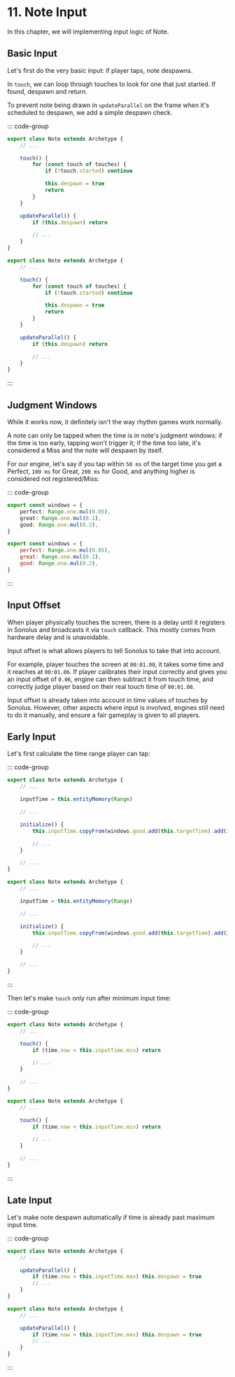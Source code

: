 # 11. Note Input

In this chapter, we will implementing input logic of Note.

## Basic Input

Let's first do the very basic input: if player taps, note despawns.

In `touch`, we can loop through touches to look for one that just started. If found, despawn and return.

To prevent note being drawn in `updateParallel` on the frame when it's scheduled to despawn, we add a simple despawn check.

::: code-group

```TypeScript
export class Note extends Archetype {
    // ...

    touch() {
        for (const touch of touches) {
            if (!touch.started) continue

            this.despawn = true
            return
        }
    }

    updateParallel() {
        if (this.despawn) return

        // ...
    }
}
```

```JavaScript
export class Note extends Archetype {
    // ...

    touch() {
        for (const touch of touches) {
            if (!touch.started) continue

            this.despawn = true
            return
        }
    }

    updateParallel() {
        if (this.despawn) return

        // ...
    }
}
```

:::

## Judgment Windows

While it works now, it definitely isn't the way rhythm games work normally.

A note can only be tapped when the time is in note's judgment windows: if the time is too early, tapping won't trigger it; if the time too late, it's considered a Miss and the note will despawn by itself.

For our engine, let's say if you tap within `50 ms` of the target time you get a Perfect, `100 ms` for Great, `200 ms` for Good, and anything higher is considered not registered/Miss:

::: code-group

```TypeScript
export const windows = {
    perfect: Range.one.mul(0.05),
    great: Range.one.mul(0.1),
    good: Range.one.mul(0.2),
}
```

```JavaScript
export const windows = {
    perfect: Range.one.mul(0.05),
    great: Range.one.mul(0.1),
    good: Range.one.mul(0.2),
}
```

:::

## Input Offset

When player physically touches the screen, there is a delay until it registers in Sonolus and broadcasts it via `touch` callback. This mostly comes from hardware delay and is unavoidable.

Input offset is what allows players to tell Sonolus to take that into account.

For example, player touches the screen at `00:01.00`, it takes some time and it reaches at `00:01.06`. If player calibrates their input correctly and gives you an input offset of `0.06`, engine can then subtract it from touch time, and correctly judge player based on their real touch time of `00:01.00`.

Input offset is already taken into account in time values of touches by Sonolus. However, other aspects where input is involved, engines still need to do it manually, and ensure a fair gameplay is given to all players.

## Early Input

Let's first calculate the time range player can tap:

::: code-group

```TypeScript
export class Note extends Archetype {
    // ...

    inputTime = this.entityMemory(Range)

    // ...

    initialize() {
        this.inputTime.copyFrom(windows.good.add(this.targetTime).add(input.offset))

        // ...
    }

    // ...
}
```

```JavaScript
export class Note extends Archetype {
    // ...

    inputTime = this.entityMemory(Range)

    // ...

    initialize() {
        this.inputTime.copyFrom(windows.good.add(this.targetTime).add(input.offset))

        // ...
    }

    // ...
}
```

:::

Then let's make `touch` only run after minimum input time:

::: code-group

```TypeScript
export class Note extends Archetype {
    // ...

    touch() {
        if (time.now < this.inputTime.min) return

        // ...
    }

    // ...
}
```

```JavaScript
export class Note extends Archetype {
    // ...

    touch() {
        if (time.now < this.inputTime.min) return

        // ...
    }

    // ...
}
```

:::

## Late Input

Let's make note despawn automatically if time is already past maximum input time.

::: code-group

```TypeScript
export class Note extends Archetype {
    // ...

    updateParallel() {
        if (time.now > this.inputTime.max) this.despawn = true
        // ...
    }
}
```

```JavaScript
export class Note extends Archetype {
    // ...

    updateParallel() {
        if (time.now > this.inputTime.max) this.despawn = true
        // ...
    }
}
```

:::

